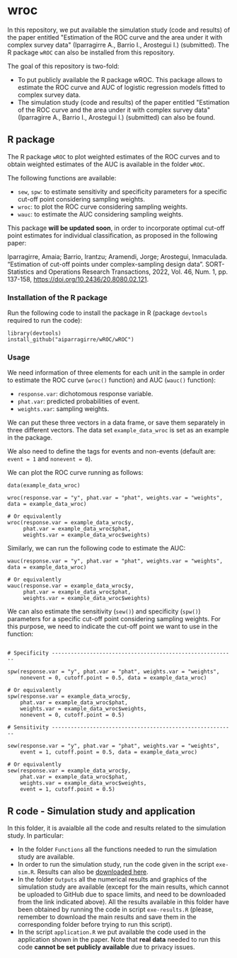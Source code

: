 # wroc

In this repository, we put available the simulation study (code and results) of the paper entitled "Estimation of the ROC curve and the area under it with complex survey data" (Iparragirre A., Barrio I., Arostegui I.) (submitted). The R package `wROC` can also be installed from this repository.

The goal of this repository is two-fold:

- To put publicly available the R package wROC. This package allows to estimate the ROC curve and AUC of logistic regression models fitted to complex survey data.
- The simulation study (code and results) of the paper entitled "Estimation of the ROC curve and the area under it with complex survey data" (Iparragirre A., Barrio I., Arostegui I.) (submitted) can also be found.

## R package

The R package `wROC` to plot weighted estimates of the ROC curves and to obtain weighted estimates of the AUC is available in the folder `wROC`.

The following functions are available:

- `sew`, `spw`: to estimate sensitivity and specificity parameters for a specific cut-off point considering sampling weights.
- `wroc`: to plot the ROC curve considering sampling weights.
- `wauc`: to estimate the AUC considering sampling weights.

This package **will be updated soon**, in order to incorporate optimal cut-off point estimates for individual classification, as proposed in the following paper:

Iparragirre, Amaia; Barrio, Irantzu; Aramendi, Jorge; Arostegui, Inmaculada. “Estimation of cut-off points under complex-sampling design data”. SORT-Statistics and Operations Research Transactions, 2022, Vol. 46, Num. 1, pp. 137-158, https://doi.org/10.2436/20.8080.02.121.


### Installation of the R package

Run the following code to install the package in R (package `devtools` required to run the code):

```{r}
library(devtools)
install_github("aiparragirre/wROC/wROC")
```

### Usage

We need information of three elements for each unit in the sample in order to estimate the ROC curve (`wroc()` function) and AUC (`wauc()` function):

- `response.var`: dichotomous response variable.
- `phat.var`: predicted probabilities of event.
- `weights.var`: sampling weights.

We can put these three vectors in a data frame, or save them separately in three different vectors. The data set `example_data_wroc` is set as an example in the package.

We also need to define the tags for events and non-events (default are: `event = 1` and `nonevent = 0`).

We can plot the ROC curve running as follows:

```{r}
data(example_data_wroc)

wroc(response.var = "y", phat.var = "phat", weights.var = "weights", data = example_data_wroc)

# Or equivalently
wroc(response.var = example_data_wroc$y,
     phat.var = example_data_wroc$phat,
     weights.var = example_data_wroc$weights)
```
Similarly, we can run the following code to estimate the AUC:

```{r}
wauc(response.var = "y", phat.var = "phat", weights.var = "weights", data = example_data_wroc)

# Or equivalently
wauc(response.var = example_data_wroc$y,
     phat.var = example_data_wroc$phat,
     weights.var = example_data_wroc$weights)
```
We can also estimate the sensitivity (`sew()`) and specificity (`spw()`) parameters for a specific cut-off point considering sampling weights. For this purpose, we need to indicate the cut-off point we want to use in the function:

```{r}

# Specificity ----------------------------------------------------------

spw(response.var = "y", phat.var = "phat", weights.var = "weights",
    nonevent = 0, cutoff.point = 0.5, data = example_data_wroc)

# Or equivalently
spw(response.var = example_data_wroc$y,
    phat.var = example_data_wroc$phat,
    weights.var = example_data_wroc$weights,
    nonevent = 0, cutoff.point = 0.5)
   
# Sensitivity ----------------------------------------------------------

sew(response.var = "y", phat.var = "phat", weights.var = "weights",
    event = 1, cutoff.point = 0.5, data = example_data_wroc)

# Or equivalently
sew(response.var = example_data_wroc$y,
    phat.var = example_data_wroc$phat,
    weights.var = example_data_wroc$weights,
    event = 1, cutoff.point = 0.5)
```


## R code - Simulation study and application

In this folder, it is avaialble all the code and results related to the simulation study. In particular:

- In the folder `Functions` all the functions needed to run the simulation study are available.
- In order to run the simulation study, run the code given in the script `exe-sim.R`. Results can also be [downloaded here](http://aiparragirre006.quickconnect.to/d/s/tgonhxerYVfZPFffGx60NxzgYZCTDK4J/gi-G5ZCWSziY7JX76ictlBbk4cA-thyh-D7uAkZf6ewo).
- In the folder `Outputs` all the numerical results and graphics of the simulation study are available (except for the main results, which cannot be uploaded to GitHub due to space limits, and need to be downloaded from the link indicated above). All the results available in this folder have been obtained by running the code in script `exe-results.R` (please, remember to download the main results and save them in the corresponding folder before trying to run this script). 
- In the script `application.R` we put available the code used in the application shown in the paper. Note that **real data** needed to run this code **cannot be set publicly available** due to privacy issues.

